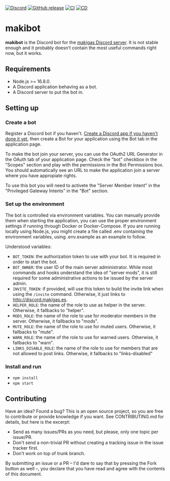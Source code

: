 [![Discord](https://img.shields.io/discord/329487017916366850)](https://discord.com/invite/Mq7TBAB)
[![GitHub release](https://img.shields.io/github/v/release/makigas/clank)](https://github.com/makigas/makibot/releases/latest)
[![CI](https://github.com/makigas/makibot/actions/workflows/ci.yml/badge.svg)](https://github.com/makigas/makibot/actions/workflows/ci.yml)
[![CD](https://github.com/makigas/makibot/actions/workflows/cd.yml/badge.svg)](https://github.com/makigas/makibot/actions/workflows/cd.yml)

# makibot

**makibot** is the Discord bot for the [makigas Discord server](https://www.makigas.es/discord). It is not stable enough and it probably doesn't contain the most useful commands right now, but it works.

## Requirements

- Node.js >= 16.8.0.
- A Discord application behaving as a bot.
- A Discord server to put the bot in.

## Setting up

### Create a bot

Register a Discord bot if you haven't. [Create a Discord app if you haven't done it yet](https://discord.com/developers/applications), then create a Bot for your application using the Bot tab in the application page.

To make the bot join your server, you can use the OAuth2 URL Generator in the OAuth tab of your application page. Check the "bot" checkbox in the "Scopes" section and play with the permissions in the Bot Permissions box. You should automatically see an URL to make the application join a server where you have appropiate rights.

To use this bot you will need to activete the "Server Member Intent" in the "Privileged Gateway Intents" in the "Bot" section.

### Set up the environment

The bot is controlled via environment variables. You can manually provide them when starting the application, you can use the proper environment settings if running through Docker or Docker-Compose. If you are running locally using Node.js, you might create a file called .env containing the environment variables, using .env.example as an example to follow.

Understood variables:

- `BOT_TOKEN`: the authorization token to use with your bot. It is required in order to start the bot.
- `BOT_OWNER`: the user ID of the main server administrator. While most commands and hooks understand the idea of "server mods", it is still required for some administrative actions to be issued by the server admin.
- `INVITE_TOKEN`: if provided, will use this token to build the invite link when using the `/invite` command. Otherwise, it just links to http://discord.makigas.es.
- `HELPER_ROLE`: the name of the role to use as helper in the server. Otherwise, it fallbacks to "helper".
- `MODS_ROLE`: the name of the role to use for moderator members in the server. Otherwise, it fallbacks to "mods".
- `MUTE_ROLE`: the name of the role to use for muted users. Otherwise, it fallbacks to "mute".
- `WARN_ROLE`: the name of the role to use for warned users. Otherwise, it fallbacks to "warn".
- `LINKS_DISABLE_ROLE`: the name of the role to use for members that are not allowed to post links. Otherwise, it fallbacks to "links-disabled"

### Install and run

- `npm install`
- `npm start`

## Contributing

Have an idea? Found a bug? This is an open source project, so you are free to contribute or provide knowledge if you want. See CONTRIBUTING.md for details, but here is the excerpt:

- Send as many issues/PRs as you need, but please, only one topic per issue/PR.
- Don't send a non-trivial PR without creating a tracking issue in the issue tracker first.
- Don't work on top of trunk branch.

By submitting an issue or a PR – I'd dare to say that by pressing the Fork button as well –, you declare that you have read and agree with the contents of this document.
